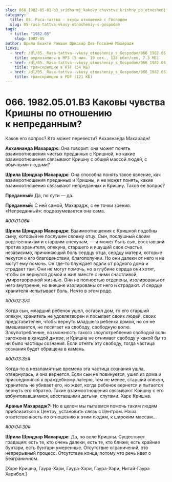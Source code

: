 ```yaml
---
slug: 066_1982-05-01-b3_sridharmj_kakovy_chuvstva_krishny_po_otnosheniju_k_nepredannym
category:
  title: 05. Раса-таттва - вкусы отношений с Господом
  slug: 05-rasa-tattva-vkusy-otnosheniy-s-gospodom
tags:
  - title: "1982.05"
    slug: 1982-05
author: Шрила Бхакти Ракшак Шридхар Дев-Госвами Махарадж
links:
  - href: /dl/05._Rasa-tattva--vkusy_otnosheniy_s_Gospodom/066_1982.05.01.B3_SridharMj_Kakovy_chuvstva_Krishny_po_otnosheniju_k_nepredannym.mp3
    title: аудиозапись в MP3 (5 мин. 19 сек., 128 кбит/сек, 7.3 МБ)
  - href: /dl/05._Rasa-tattva--vkusy_otnosheniy_s_Gospodom/066_1982.05.01.B3_SridharMj_Kakovy_chuvstva_Krishny_po_otnosheniju_k_nepredannym.rtf
    title: транскрипцию в RTF (54 КБ)
  - href: /dl/05._Rasa-tattva--vkusy_otnosheniy_s_Gospodom/066_1982.05.01.B3_SridharMj_Kakovy_chuvstva_Krishny_po_otnosheniju_k_nepredannym.pdf
    title: транскрипцию в PDF (121 КБ)
---
```


# 066. 1982.05.01.B3 Каковы чувства Кришны по отношению к непреданным?

Каков его вопрос? Кто может перевести? Акхаянанда Махарадж!

**Акхаянанда Махарадж:** Она говорит: она может понять взаимоотношения чистых преданных с Кришной, но какие взаимоотношения связывают Кришну с общей массой людей, с обычными людьми?

**Шрила Шридхар Махарадж:** Она способна понять такое явление, как взаимоотношения преданных и Кришны, и не может понять, какие взаимоотношения связывают непреданных и Кришну. Таков ее вопрос?

**Преданный:** Да, по сути — да.

**Преданный:** С ней самой, Махарадж, с ее точки зрения. «Непреданный»: подразумевается она сама.

*#00:01:06#*

**Шрила Шридхар Махарадж:** Взаимоотношения с Кришной подобны сыну, который не послушен своему отцу. Сын, послушный своим родственникам и старшим опекунам, — и может быть сын, восставший против хранителя, опекуна, старшего и ищущий свое счастье независимо, причиняющий боль сердцу отца, сердцу матери, которые пекутся о его благоденствии, благополучии. Но они далеки от него и не могут ему помочь. Он где-то блуждает вдали от родного дома и страдает там. Они не могут помочь, но в глубине сердца они хотят, чтобы он вернулся домой и жил вместе с ними счастливой, умиротворенной жизнью. Они не полностью отделены, изолированы от него внутренне, но внешне изолированы от него и страдают. И сердце хранителя испытывает боль. Нечто в этом роде.

*#00:02:37#*

Когда сын, младший ребенок ушел, оставил дом, то его старший опекун, хранитель не удовлетворен и посылает своих людей, своих представителей, чтобы вернуть младшего ребенка домой, но он не вмешивается, не посягает на свободу, свободную волю. Злоупотребление, возможность такого злоупотребления свободой воли заложена в каждой *дживе*, и Кришна не отнимает свободу у какой бы то ни было частицы сознания. Если отнять эту свободу, тогда частица сознания будет обращена в камень.

*#00:03:35#*

Когда-то в незапамятные времена эта частица сознания ушла, отвернулась, и она вернется. Если сын не повинуется, ушел из дома и присоединился к враждебному лагерю, тем не менее, старший опекун, хранитель не убивает его, но ждет, когда ребенок вернется и пытается вернуть его обратно. Такие взаимоотношения связывают Кришну с его взбунтовавшимися, восставшими детьми, слугами. Харе Кришна.

**Аранья Махарадж?:** Но в целом мы пытаемся помочь таким людям приблизиться к Центру, установить связь с Центром. Наша ответственность по отношению к этим людям, к широким массам…

*#00:04:30#*

**Шрила Шридхар Махарадж:** Да, по воле Кришны. Существует градация: есть те, кто очень далеки, есть те, кто ближе; есть крайние бунтари, есть бунтари умеренные. Отсутствие ограничений, это непрерывный процесс. Отсутствие конца, потому что речь идет о Безграничном.

[Харе Кришна, Гаура-Хари, Гаура-Хари, Гаура-Хари, Нитай-Гаура Харибол.]

